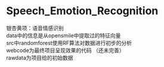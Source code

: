 # Speech_Emotion_Recognition
银杏黄项：语音情感识别  
data中的信息是从opensmile中提取过的特征向量  
src中randomforest使用RF算法对数据进行初步的分析  
webcode为最终项目呈现效果的代码 （还未完善）  
rawdata为项目给的初始数据  
